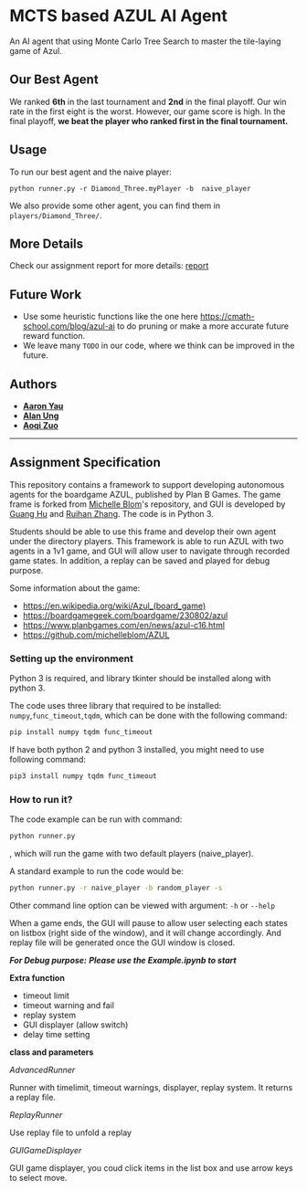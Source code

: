 # MCTS based AZUL AI Agent

An AI agent that using Monte Carlo Tree Search to master the tile-laying game of Azul.

## Our Best Agent

We ranked **6th** in the last tournament and **2nd** in the final playoff. Our win rate in the first eight is the worst. However, our game score is high. In the final playoff, **we beat the player who ranked first in the final tournament.** 



## Usage

To run our best agent and the naive player:

```
python runner.py -r Diamond_Three.myPlayer -b  naive_player
```

We also provide some other agent, you can find them in `players/Diamond_Three/`.



## More Details

Check our assignment report for more details: [report](doc/report.pdf)



## Future Work

- Use some heuristic functions like the one here https://cmath-school.com/blog/azul-ai to do pruning or make a more accurate future reward function.
- We leave many `TODO` in our code, where we think can be improved in the future.


## Authors

* [**Aaron Yau**](https://github.com/mgsweet)  
* [**Alan Ung**](https://github.com/alanung)
* [**Aoqi Zuo**](https://github.com/aoqiz) 

---

## Assignment Specification

This repository contains a framework to support developing autonomous agents for the boardgame AZUL, published by Plan B Games. The game frame is forked from [Michelle Blom](https://github.com/michelleblom)'s repository, and GUI is developed by [Guang Hu](https://github.com/guanghuhappysf128) and  [Ruihan Zhang](https://github.com/zhangrh93). The code is in Python 3.

Students should be able to use this frame and develop their own agent under the directory players. This framework is able to run AZUL with two agents in a 1v1 game, and GUI will allow user to navigate through recorded game states. In addition, a replay can be saved and played for debug purpose.

Some information about the game:
- https://en.wikipedia.org/wiki/Azul_(board_game)
- https://boardgamegeek.com/boardgame/230802/azul
- https://www.planbgames.com/en/news/azul-c16.html
- https://github.com/michelleblom/AZUL

### Setting up the environment

Python 3 is required, and library tkinter should be installed along with python 3.

The code uses three library that required to be installed: ```numpy```,```func_timeout```,```tqdm```, which can be done with the following command:
```bash
pip install numpy tqdm func_timeout
```
If have both python 2 and python 3 installed, you might need to use following command:
```bash
pip3 install numpy tqdm func_timeout
```

### How to run it?

The code example can be run with command:
```bash
python runner.py
```
, which will run the game with two default players (naive_player). 

A standard example to run the code would be:
```bash
python runner.py -r naive_player -b random_player -s 
```

Other command line option can be viewed with argument: ```-h``` or ```--help```

When a game ends, the GUI will pause to allow user selecting each states on listbox (right side of the window), and it will change accordingly. And replay file will be generated once the GUI window is closed.

***For Debug purpose:***
***Please use the Example.ipynb to start***

**Extra function**
- timeout limit
- timeout warning and fail
- replay system
- GUI displayer (allow switch)
- delay time setting

**class and parameters**

*AdvancedRunner*

Runner with timelimit, timeout warnings, displayer, replay system. It returns a replay file.

*ReplayRunner*

Use replay file to unfold a replay

*GUIGameDisplayer*

GUI game displayer, you coud click items in the list box and use arrow keys to select move.
